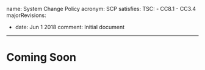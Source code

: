 name: System Change Policy
acronym: SCP
satisfies:
  TSC:
    - CC8.1
    - CC3.4
majorRevisions:
  - date: Jun 1 2018
    comment: Initial document
---

# Coming Soon
